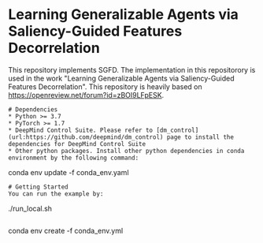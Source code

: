 # Learning Generalizable Agents via Saliency-Guided Features Decorrelation

This repository implements SGFD. The implementation in this repositorory is used in the work "Learning Generalizable Agents via Saliency-Guided Features Decorrelation".
This repository is heavily based on https://openreview.net/forum?id=zBOI9LFpESK.

```
# Dependencies
* Python >= 3.7
* PyTorch >= 1.7
* DeepMind Control Suite. Please refer to [dm_control](url:https://github.com/deepmind/dm_control) page to install the dependencies for DeepMind Control Suite
* Other python packages. Install other python dependencies in conda environment by the following command:
```
conda env update -f conda_env.yaml
``` 
# Getting Started
You can run the example by:
```
./run_local.sh
```

```
conda env create -f conda_env.yml
```
